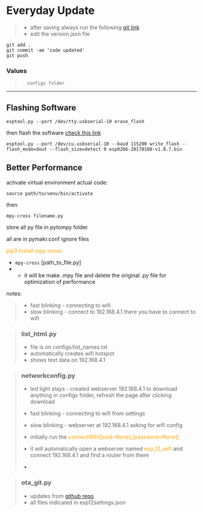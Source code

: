 # Everyday Update

>   - after saving always run the following [git link](https://github.com/dayojohn19/esp12f/tree/main)
>   -   edit the version.json file

```
git add .
git commit -am 'code updated'
git push
```

### Values
>       configs folder
<hr>

## Flashing Software
```
esptool.py --port /dev/tty.usbserial-10 erase_flash
```

then flash the software [check this link](https://forum.micropython.org/viewtopic.php?t=3217)

```
esptool.py --port /dev/cu.usbserial-10 --baud 115200 write_flash --flash_mode=dout --flash_size=detect 0 esp8266-20170108-v1.8.7.bin
```

## Better Performance
activate virtual environment actual code:
```
source path/to/venv/bin/activate
```
then
```
mpy-cross filename.py
```
store all py file in pytompy folder

all are in pymakr.conf ignore files

<span style="color:orange;">pip3 install mpy-cross</span>

-   `mpy-cross` [path_to_file.py]
-   -   it will be make .mpy file and delete the original .py file for optimization of performance

notes:
>   - fast blinking - connecting to wifi
>   - slow blinking - connect to 192.168.4.1 there you have to connect to wifi



>   ### list_html.py
>   - file is on configs/list_names.txt
>   - automatically creates wifi hotspot
>   - shows text data on 192.168.4.1

> ### networkconfig.py
>   -   led light stays -  created webserver  192.168.4.1 to  download anything in configs folder, refresh the page after clicking download
>   -   fast blinking - connecting to wifi from settings
>   -   slow blinking - webserver at 192.168.4.1 asking for wifi config
>   - initially run the <span style="color:orange;">connectWifi([ssid=None],[password=None])</span>
>   
>   -   it will automatically open a webserver named <span style="color:orange;">esp_12_wifi</span> and connect 192.168.4.1 and find a router from there
>   -   

> ### ota_git.py
>   -   updates from [github repo](https://github.com/dayojohn19/esp12f/tree/main) 
>   -   all files indicated in esp12settings.json
